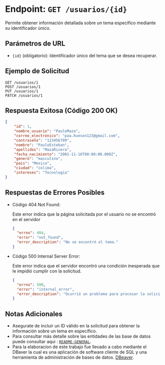 # Endpoint: `GET /usuarios/{id}`

Permite obtener información detallada sobre un tema específico mediante su identificador único.

## Parámetros de URL
- `{id}` (obligatorio): Identificador único del tema que se desea recuperar.

## Ejemplo de Solicitud
```http
GET /usuarios/1
POST /usuarios/1
PUT /usuarios/1
PATCH /usuarios/1
```

## Respuesta Exitosa (Código 200 OK)
```json
{
    "id": 1,
    "nombre_usuario": "PauloMaza",
    "correo_electronico": "paa.hueson123@gmail.com",
    "contraseña": "123456789",
    "nombre": "PauloEsteban",
    "apellidos": "MazaRivera",
    "fecha_nacimiento": "2001-11-16T00:00:00.000Z",
    "genero": "masculino",
    "pais": "Mexico",
    "ciudad": "colima",
    "intereses": "Tecnologia"
}
```

## Respuestas de Errores Posibles
- Código 404 Not Found:

  Este error indica que la página solicitada por el usuario no se encontró en el servidor
  ```json
  {
    "errno": 404,
    "error": "not_found",
    "error_description": "No se encontró el tema."
  }
  ```

- Código 500 Internal Server Error:

  Este error indica que el servidor encontró una condición inesperada que le impidió cumplir con la solicitud.
  ```json
  {
    "errno": 500,
    "error": "internal_error",
    "error_description": "Ocurrió un problema para procesar la solicitud"
  }
  ``` 

## Notas Adicionales

- Asegurate de incluir un ID válido en la solicitud para obtener la información
  sobre un tema en específico.
- Para consultar más detalle sobre las entidades de las base de datos puede consultar aqui : [`README-GENERAL`](../../README.md).
- Para la elaboracion de este trabajo fue llevado a cabo mediante el DBaver la cual es una aplicación de software cliente de SQL y una herramienta de administración de bases de datos. [DBeaver](https://dbeaver.io).